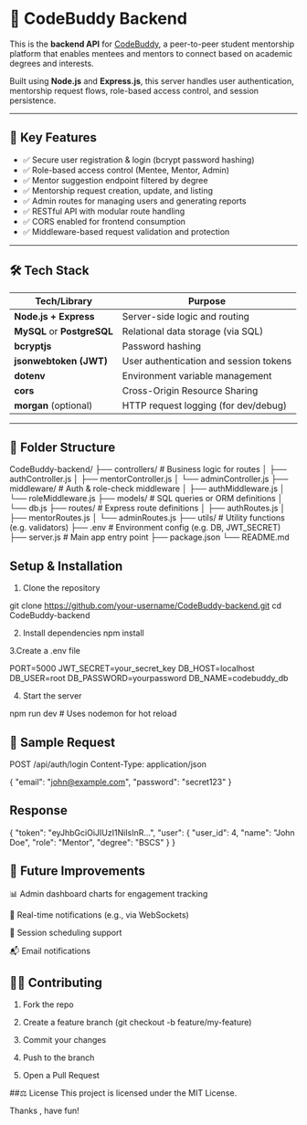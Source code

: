 # 📗 CodeBuddy Backend 

This is the **backend API** for [CodeBuddy](https://github.com/your-frontend-repo), a peer-to-peer student mentorship platform that enables mentees and mentors to connect based on academic degrees and interests.

Built using **Node.js** and **Express.js**, this server handles user authentication, mentorship request flows, role-based access control, and session persistence.

---

## 🚀 Key Features

- ✅ Secure user registration & login (bcrypt password hashing)
- ✅ Role-based access control (Mentee, Mentor, Admin)
- ✅ Mentor suggestion endpoint filtered by degree
- ✅ Mentorship request creation, update, and listing
- ✅ Admin routes for managing users and generating reports
- ✅ RESTful API with modular route handling
- ✅ CORS enabled for frontend consumption
- ✅ Middleware-based request validation and protection

---

## 🛠️ Tech Stack

| Tech/Library           | Purpose                                  |
|------------------------|------------------------------------------|
| **Node.js + Express**  | Server-side logic and routing            |
| **MySQL** or **PostgreSQL** | Relational data storage (via SQL)     |
| **bcryptjs**           | Password hashing                         |
| **jsonwebtoken (JWT)** | User authentication and session tokens   |
| **dotenv**             | Environment variable management          |
| **cors**               | Cross-Origin Resource Sharing             |
| **morgan** (optional)  | HTTP request logging (for dev/debug)     |

---

## 📁 Folder Structure
CodeBuddy-backend/
├── controllers/ # Business logic for routes
│ ├── authController.js
│ ├── mentorController.js
│ └── adminController.js
├── middleware/ # Auth & role-check middleware
│ ├── authMiddleware.js
│ └── roleMiddleware.js
├── models/ # SQL queries or ORM definitions
│ └── db.js
├── routes/ # Express route definitions
│ ├── authRoutes.js
│ ├── mentorRoutes.js
│ └── adminRoutes.js
├── utils/ # Utility functions (e.g. validators)
├── .env # Environment config (e.g. DB, JWT_SECRET)
├── server.js # Main app entry point
├── package.json
└── README.md

## Setup & Installation
1. Clone the repository

git clone https://github.com/your-username/CodeBuddy-backend.git
cd CodeBuddy-backend

2. Install dependencies
npm install

3.Create a .env file

PORT=5000
JWT_SECRET=your_secret_key
DB_HOST=localhost
DB_USER=root
DB_PASSWORD=yourpassword
DB_NAME=codebuddy_db

4. Start the server

npm run dev   # Uses nodemon for hot reload

## 🧪 Sample Request

POST /api/auth/login
Content-Type: application/json

{
  "email": "john@example.com",
  "password": "secret123"
}
## Response


{
  "token": "eyJhbGciOiJIUzI1NiIsInR...",
  "user": {
    "user_id": 4,
    "name": "John Doe",
    "role": "Mentor",
    "degree": "BSCS"
  }
}
## 🧠 Future Improvements
📊 Admin dashboard charts for engagement tracking

🔔 Real-time notifications (e.g., via WebSockets)

📅 Session scheduling support

📬 Email notifications

## 👨‍💻 Contributing
1. Fork the repo

2. Create a feature branch (git checkout -b feature/my-feature)

3. Commit your changes

4. Push to the branch

5. Open a Pull Request




##⚖️ License
This project is licensed under the MIT License.

Thanks , have fun!









